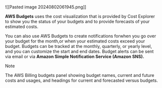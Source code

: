 ![[Pasted image 20240802061945.png]]

**AWS Budgets** uses the cost visualization that is provided by Cost Explorer to show you the status of your budgets and to provide forecasts of your estimated costs.

You can also use AWS Budgets to create notifications forwhen you go over your budget for the month,or when your estimated costs exceed your budget. Budgets can be tracked at the monthly, quarterly, or yearly level, and you can customize the start and end dates. Budget alerts can be sent via email or via **Amazon Simple Notification Service (Amazon SNS).**

> [!NOTE]
> The AWS Billing budgets panel showing budget names, current and future costs and usages, and headings for current and forecasted versus budgets. 

